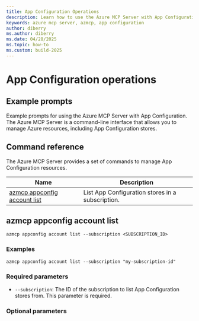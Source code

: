 ```yaml
---
title: App Configuration Operations 
description: Learn how to use the Azure MCP Server with App Configuration.
keywords: azure mcp server, azmcp, app configuration
author: diberry
ms.author: diberry
ms.date: 04/28/2025
ms.topic: how-to
ms.custom: build-2025
---
```


# App Configuration operations

## Example prompts

Example prompts for using the Azure MCP Server with App Configuration. The Azure MCP Server is a command-line interface that allows you to manage Azure resources, including App Configuration stores.



## Command reference

The Azure MCP Server provides a set of commands to manage App Configuration resources. 

| Name            | Description               |
|-----------------|--------------------------|
| [azmcp appconfig account list](#azmcp-appconfig-account-list) | List App Configuration stores in a subscription.|


## azmcp appconfig account list

```azuremcp
azmcp appconfig account list --subscription <SUBSCRIPTION_ID>
```

### Examples

```azuremcp
azmcp appconfig account list --subscription "my-subscription-id"
```

### Required parameters

- `--subscription`: The ID of the subscription to list App Configuration stores from. This parameter is required.
 
### Optional parameters

